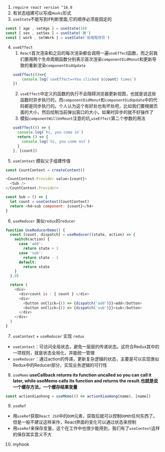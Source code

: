 
1. `require react version ^16.8`
2. 有状态组建可以写成`Hooks`形式
3. `useState`不能写到if判断里面,它的顺序必须是固定的
```javascript
const [ age , setAge ] = useState(18)
const [ sex , setSex ] = useState('男')
const [ work , setWork ] = useState('前端程序员')
```
4. `useEffect`
   1. `React`首次渲染和之后的每次渲染都会调用一遍`useEffec`t函数，而之前我们要用两个生命周期函数分别表示首次渲染`componentDidMonut`和更新导致的重新渲染`componentDidUpdate`
    ```javascript
    useEffect(()=>{
        console.log(`useEffect=>You clicked ${count} times`)
    })
    ```
   2. `useEffect`中定义的函数的执行不会阻碍浏览器更新视图，也就是说这些函数时异步执行的，而`componentDidMonut`和`componentDidUpdate`中的代码都是同步执行的。个人认为这个有好处也有坏处吧，比如我们要根据页面的大小，然后绘制当前弹出窗口的大小，如果时异步的就不好操作了
   3. 模拟`componentWillUnMount`注意的坑,`useEffect`第二个参数的用法
    ```javascript
    useEffect(() => {
      console.log(`hi, you come in`)
      return () => {
        console.log(`hi, you come out`)
      }
    }, [count])
    ```
5. `useContext` 模拟父子组建传值
```javascript
const CountContext = createContext()

<CountContext.Provider value={count}>
  <Sub />
</CountContext.Provider>

const Sub = () => {
  let count = useContext(CountContext)
  return <h4>sub component: {count}</h4>
}
```
6. `useReducer` 类似`redux`的`reducer`
```javascript
function UseReducerDemo() {
  const [count, dispatch] = useReducer((state, action) => {
    switch(action) {
      case 'add':
        return state + 1
      case 'sub':
        return state - 1
      default:
        return state
    }
  },0)

  return (
    <div>
      <div>count is : { count } </div>
      <div>
        <button onClick={() => {dispatch('add')}}>add</button>
        <button onClick={() => {dispatch('sub')}}>sub</button>
      </div>
    </div>
  )
}
```
7. `useContext` + `useReducer` 实现 `redux`
- `useContext`：可访问全局状态，避免一层层的传递状态。这符合Redux其中的一项规则，就是状态全局化，并能统一管理
- `useReducer`：通过action的传递，更新复杂逻辑的状态，主要是可以实现类似Redux中的Reducer部分，实现业务逻辑的可行性

8. `useMemo`
**useCallback returns its function uncalled so you can call it later, while useMemo calls its function and returns the result.也就是说一个缓存方法，一个缓存结果变量**
```javascript
const actionXiaohong = useMemo(() => actionXiaoHong(name), [name])
```

9. `useRef`
- 用`useRef`获取`React JSX`中的`DOM`元素，获取后就可以控制`DOM的`任何东西了。但是一般不建议这样来作，React界面的变化可以通过状态来控制
- 用`useRef`来保存变量，这个在工作中也很少能用到，我们有了`useContext`这样的保存其实意义不大

10. myhook